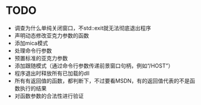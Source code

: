 # TODO

- 调查为什么单纯关闭窗口，不std::exit就无法彻底退出程序
- 声明动态修改亚克力参数的函数
- 添加mica模式
- 处理命令行参数
- 预置标准的亚克力参数
- 添加跟随模式（通过命令行参数传递前景窗口句柄，例如“/HOST”）
- 程序退出时释放所有已加载的dll
- 所有有返回值的函数，都判断下，不过要看MSDN，有的返回值代表的不是函数执行的结果
- 对函数参数的合法性进行验证
